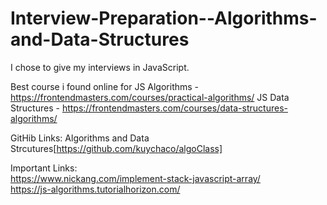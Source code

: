 # Interview-Preparation--Algorithms-and-Data-Structures

I chose to give my interviews in JavaScript. 

Best course i found online for 
                  JS Algorithms - https://frontendmasters.com/courses/practical-algorithms/
                  JS Data Structures - https://frontendmasters.com/courses/data-structures-algorithms/

GitHib Links:
Algorithms and Data Strcutures[https://github.com/kuychaco/algoClass]

Important Links:<br>
https://www.nickang.com/implement-stack-javascript-array/<br>
https://js-algorithms.tutorialhorizon.com/
